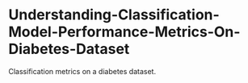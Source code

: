 # Understanding-Classification-Model-Performance-Metrics-On-Diabetes-Dataset
Classification metrics on a diabetes dataset.
